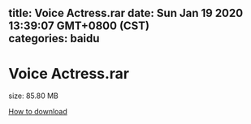 
title: Voice Actress.rar
date: Sun Jan 19 2020 13:39:07 GMT+0800 (CST)    
categories: baidu
---

# Voice Actress.rar
size: 85.80 MB
 
 

[How to download](https://bpcam.bemobtrk.com/go/2ceec3aa-1ca2-46d6-b9ff-aaa5c184517c?jno=2782)